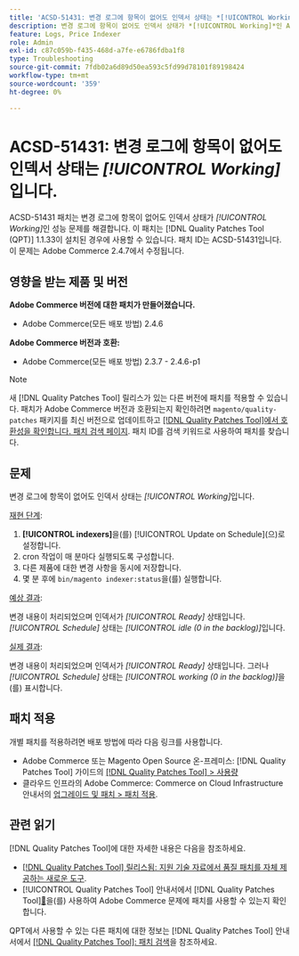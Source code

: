 ```yaml
---
title: 'ACSD-51431: 변경 로그에 항목이 없어도 인덱서 상태는 *[!UICONTROL Working]*입니다.'
description: 변경 로그에 항목이 없어도 인덱서 상태가 *[!UICONTROL Working]*인 Adobe Commerce 문제를 해결하려면 ACSD-51431 패치를 적용합니다.
feature: Logs, Price Indexer
role: Admin
exl-id: c87c059b-f435-468d-a7fe-e6786fdba1f8
type: Troubleshooting
source-git-commit: 7fdb02a6d89d50ea593c5fd99d78101f89198424
workflow-type: tm+mt
source-wordcount: '359'
ht-degree: 0%

---
```


# ACSD-51431: 변경 로그에 항목이 없어도 인덱서 상태는 *[!UICONTROL Working]*&#x200B;입니다.

ACSD-51431 패치는 변경 로그에 항목이 없어도 인덱서 상태가 *[!UICONTROL Working]*&#x200B;인 성능 문제를 해결합니다. 이 패치는 [!DNL Quality Patches Tool (QPT)] 1.1.33이 설치된 경우에 사용할 수 있습니다. 패치 ID는 ACSD-51431입니다. 이 문제는 Adobe Commerce 2.4.7에서 수정됩니다.

## 영향을 받는 제품 및 버전

**Adobe Commerce 버전에 대한 패치가 만들어졌습니다.**

* Adobe Commerce(모든 배포 방법) 2.4.6

**Adobe Commerce 버전과 호환:**

* Adobe Commerce(모든 배포 방법) 2.3.7 - 2.4.6-p1

>[!NOTE]
>
>새 [!DNL Quality Patches Tool] 릴리스가 있는 다른 버전에 패치를 적용할 수 있습니다. 패치가 Adobe Commerce 버전과 호환되는지 확인하려면 `magento/quality-patches` 패키지를 최신 버전으로 업데이트하고 [[!DNL Quality Patches Tool]에서 호환성을 확인합니다. 패치 검색 페이지](https://experienceleague.adobe.com/tools/commerce-quality-patches/index.html?lang=ko). 패치 ID를 검색 키워드로 사용하여 패치를 찾습니다.

## 문제

변경 로그에 항목이 없어도 인덱서 상태는 *[!UICONTROL Working]*&#x200B;입니다.

<u>재현 단계</u>:

1. **[!UICONTROL indexers]**&#x200B;을(를) [!UICONTROL Update on Schedule]&#x200B;(으)로 설정합니다.
1. cron 작업이 매 분마다 실행되도록 구성합니다.
1. 다른 제품에 대한 변경 사항을 동시에 저장합니다.
1. 몇 분 후에 `bin/magento indexer:status`을(를) 실행합니다.

<u>예상 결과</u>:

변경 내용이 처리되었으며 인덱서가 *[!UICONTROL Ready]* 상태입니다. *[!UICONTROL Schedule]* 상태는 *[!UICONTROL idle (0 in the backlog)]*&#x200B;입니다.

<u>실제 결과</u>:

변경 내용이 처리되었으며 인덱서가 *[!UICONTROL Ready]* 상태입니다. 그러나 *[!UICONTROL Schedule]* 상태는 *[!UICONTROL working (0 in the backlog)]*&#x200B;을(를) 표시합니다.

## 패치 적용

개별 패치를 적용하려면 배포 방법에 따라 다음 링크를 사용합니다.

* Adobe Commerce 또는 Magento Open Source 온-프레미스: [!DNL Quality Patches Tool] 가이드의 [[!DNL Quality Patches Tool] > 사용량](/help/tools/quality-patches-tool/usage.md)
* 클라우드 인프라의 Adobe Commerce: Commerce on Cloud Infrastructure 안내서의 [업그레이드 및 패치 > 패치 적용](https://experienceleague.adobe.com/docs/commerce-cloud-service/user-guide/develop/upgrade/apply-patches.html?lang=ko).

## 관련 읽기

[!DNL Quality Patches Tool]에 대한 자세한 내용은 다음을 참조하세요.

* [[!DNL Quality Patches Tool] 릴리스됨: 지원 기술 자료에서 품질 패치를 자체 제공하는 새로운 도구](https://experienceleague.adobe.com/ko/docs/commerce-operations/tools/quality-patches-tool/quality-patches-tool-to-self-serve-quality-patches).
* [!UICONTROL Quality Patches Tool] 안내서에서  [!DNL Quality Patches Tool][&#128279;](/help/tools/quality-patches-tool/patches-available-in-qpt/check-patch-for-magento-issue-with-magento-quality-patches.md)을(를) 사용하여 Adobe Commerce 문제에 패치를 사용할 수 있는지 확인합니다.


QPT에서 사용할 수 있는 다른 패치에 대한 정보는 [!DNL Quality Patches Tool] 안내서에서 [[!DNL Quality Patches Tool]: 패치 검색](https://experienceleague.adobe.com/tools/commerce-quality-patches/index.html?lang=ko)을 참조하세요.
